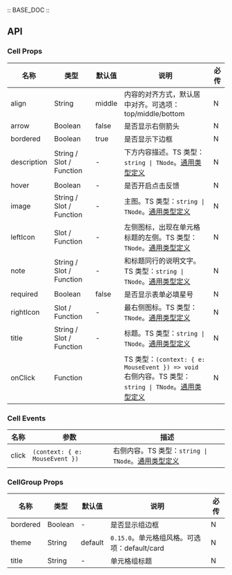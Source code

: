 :: BASE_DOC ::

## API
### Cell Props

名称 | 类型 | 默认值 | 说明 | 必传
-- | -- | -- | -- | --
align | String | middle | 内容的对齐方式，默认居中对齐。可选项：top/middle/bottom | N
arrow | Boolean | false | 是否显示右侧箭头 | N
bordered | Boolean | true | 是否显示下边框 | N
description | String / Slot / Function | - | 下方内容描述。TS 类型：`string \| TNode`。[通用类型定义](https://github.com/Tencent/tdesign-mobile-vue/blob/develop/src/common.ts) | N
hover | Boolean | - | 是否开启点击反馈 | N
image | String / Slot / Function | - | 主图。TS 类型：`string \| TNode`。[通用类型定义](https://github.com/Tencent/tdesign-mobile-vue/blob/develop/src/common.ts) | N
leftIcon | Slot / Function | - | 左侧图标，出现在单元格标题的左侧。TS 类型：`TNode`。[通用类型定义](https://github.com/Tencent/tdesign-mobile-vue/blob/develop/src/common.ts) | N
note | String / Slot / Function | - | 和标题同行的说明文字。TS 类型：`string \| TNode`。[通用类型定义](https://github.com/Tencent/tdesign-mobile-vue/blob/develop/src/common.ts) | N
required | Boolean | false | 是否显示表单必填星号 | N
rightIcon | Slot / Function | - | 最右侧图标。TS 类型：`TNode`。[通用类型定义](https://github.com/Tencent/tdesign-mobile-vue/blob/develop/src/common.ts) | N
title | String / Slot / Function | - | 标题。TS 类型：`string \| TNode`。[通用类型定义](https://github.com/Tencent/tdesign-mobile-vue/blob/develop/src/common.ts) | N
onClick | Function |  | TS 类型：`(context: { e: MouseEvent }) => void`<br/>右侧内容。TS 类型：`string \| TNode`。[通用类型定义](https://github.com/Tencent/tdesign-mobile-vue/blob/develop/src/common.ts) | N

### Cell Events

名称 | 参数 | 描述
-- | -- | --
click | `(context: { e: MouseEvent })` | 右侧内容。TS 类型：`string \| TNode`。[通用类型定义](https://github.com/Tencent/tdesign-mobile-vue/blob/develop/src/common.ts)

### CellGroup Props

名称 | 类型 | 默认值 | 说明 | 必传
-- | -- | -- | -- | --
bordered | Boolean | - | 是否显示组边框 | N
theme | String | default | `0.15.0`。单元格组风格。可选项：default/card | N
title | String | - | 单元格组标题 | N
